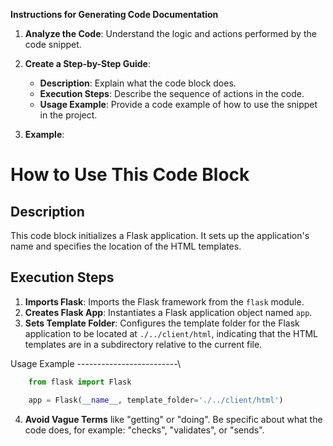 **Instructions for Generating Code Documentation**

1. **Analyze the Code**: Understand the logic and actions performed by the code snippet.

2. **Create a Step-by-Step Guide**:
    - **Description**: Explain what the code block does.
    - **Execution Steps**: Describe the sequence of actions in the code.
    - **Usage Example**: Provide a code example of how to use the snippet in the project.

3. **Example**:

How to Use This Code Block
=========================================================================================

Description
-------------------------
This code block initializes a Flask application. It sets up the application's name and specifies the location of the HTML templates.

Execution Steps
-------------------------
1. **Imports Flask**: Imports the Flask framework from the `flask` module.
2. **Creates Flask App**: Instantiates a Flask application object named `app`.
3. **Sets Template Folder**: Configures the template folder for the Flask application to be located at `./../client/html`, indicating that the HTML templates are in a subdirectory relative to the current file.

Usage Example
-------------------------\

```python
    from flask import Flask

    app = Flask(__name__, template_folder='./../client/html')
```

4. **Avoid Vague Terms** like "getting" or "doing". Be specific about what the code does, for example: "checks", "validates", or "sends".